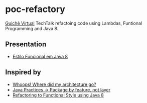 # poc-refactory
[Guichê Virtual](http://www.guichevirtual.com.br) TechTalk refactoing code using Lambdas, Funtional Programming and Java 8.
 
## Presentation
* [Estilo Funcional em Java 8](https://docs.google.com/presentation/d/1Q02C435Eq8DdKDFBkVgjuPlvNMHFkcMhnigO2FslABE/edit?usp=sharing)

## Inspired by
* [Whoops! Where did my architecture go?](https://www.youtube.com/watch?v=tEm0USdF-70)
* [Java Practices -> Package by feature, not layer](http://www.javapractices.com/topic/TopicAction.do?Id=205)
* [Refactoring to Functional Style using Java 8](https://youtu.be/wjF1WqGhoQI)
 